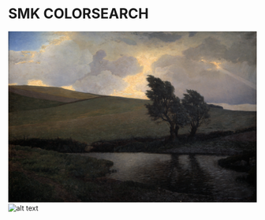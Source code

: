 # SMK COLORSEARCH
![alt text](https://github.com/cphwulf/SMKColSearch/blob/master/public/uploads/colormaptmp.jpg?raw=true)
![alt text](https://github.com/cphwulf/SMKColSearch/blob/master/public/uploads/colormappix.jpg?raw=true)

